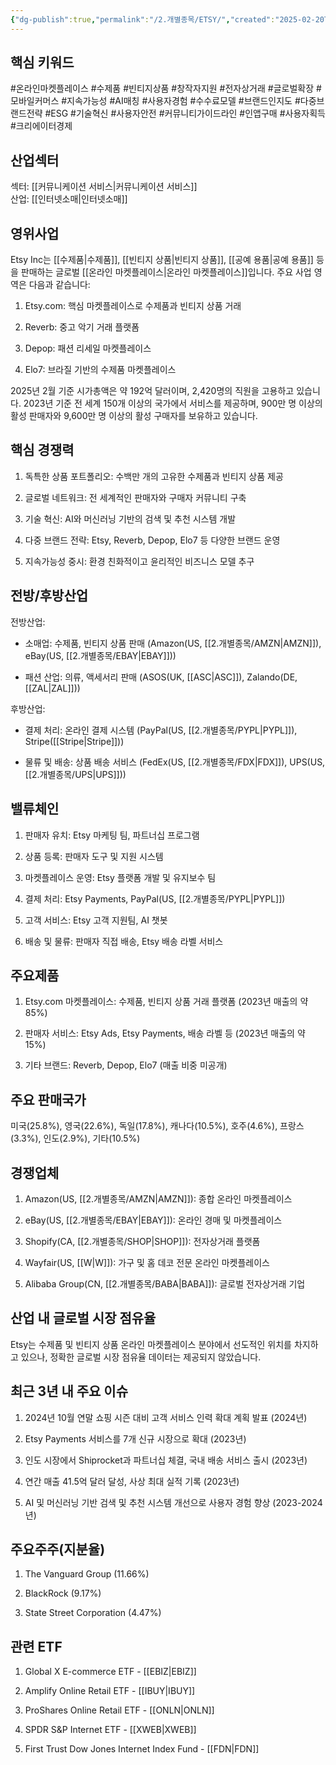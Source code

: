 ```yaml
---
{"dg-publish":true,"permalink":"/2.개별종목/ETSY/","created":"2025-02-20T10:36:25.649+09:00","updated":"2025-07-29T21:37:04.635+09:00"}
---
```


## 핵심 키워드

#온라인마켓플레이스 #수제품 #빈티지상품 #창작자지원 #전자상거래 #글로벌확장 #모바일커머스 #지속가능성 #AI매칭 #사용자경험 #수수료모델 #브랜드인지도 #다중브랜드전략 #ESG #기술혁신 #사용자안전 #커뮤니티가이드라인 #인앱구매 #사용자획득 #크리에이터경제

## 산업섹터

섹터: [[커뮤니케이션 서비스\|커뮤니케이션 서비스]]  
산업: [[인터넷소매\|인터넷소매]]

## 영위사업

Etsy Inc는 [[수제품\|수제품]], [[빈티지 상품\|빈티지 상품]], [[공예 용품\|공예 용품]] 등을 판매하는 글로벌 [[온라인 마켓플레이스\|온라인 마켓플레이스]]입니다. 주요 사업 영역은 다음과 같습니다:

1. Etsy.com: 핵심 마켓플레이스로 수제품과 빈티지 상품 거래
    
2. Reverb: 중고 악기 거래 플랫폼
    
3. Depop: 패션 리세일 마켓플레이스
    
4. Elo7: 브라질 기반의 수제품 마켓플레이스
    

2025년 2월 기준 시가총액은 약 192억 달러이며, 2,420명의 직원을 고용하고 있습니다. 2023년 기준 전 세계 150개 이상의 국가에서 서비스를 제공하며, 900만 명 이상의 활성 판매자와 9,600만 명 이상의 활성 구매자를 보유하고 있습니다.

## 핵심 경쟁력

1. 독특한 상품 포트폴리오: 수백만 개의 고유한 수제품과 빈티지 상품 제공
    
2. 글로벌 네트워크: 전 세계적인 판매자와 구매자 커뮤니티 구축
    
3. 기술 혁신: AI와 머신러닝 기반의 검색 및 추천 시스템 개발
    
4. 다중 브랜드 전략: Etsy, Reverb, Depop, Elo7 등 다양한 브랜드 운영
    
5. 지속가능성 중시: 환경 친화적이고 윤리적인 비즈니스 모델 추구
    

## 전방/후방산업

전방산업:

- 소매업: 수제품, 빈티지 상품 판매 (Amazon(US, [[2.개별종목/AMZN\|AMZN]]), eBay(US, [[2.개별종목/EBAY\|EBAY]]))
    
- 패션 산업: 의류, 액세서리 판매 (ASOS(UK, [[ASC\|ASC]]), Zalando(DE, [[ZAL\|ZAL]]))
    

후방산업:

- 결제 처리: 온라인 결제 시스템 (PayPal(US, [[2.개별종목/PYPL\|PYPL]]), Stripe([[Stripe\|Stripe]]))
    
- 물류 및 배송: 상품 배송 서비스 (FedEx(US, [[2.개별종목/FDX\|FDX]]), UPS(US, [[2.개별종목/UPS\|UPS]]))
    

## 밸류체인

1. 판매자 유치: Etsy 마케팅 팀, 파트너십 프로그램
    
2. 상품 등록: 판매자 도구 및 지원 시스템
    
3. 마켓플레이스 운영: Etsy 플랫폼 개발 및 유지보수 팀
    
4. 결제 처리: Etsy Payments, PayPal(US, [[2.개별종목/PYPL\|PYPL]])
    
5. 고객 서비스: Etsy 고객 지원팀, AI 챗봇
    
6. 배송 및 물류: 판매자 직접 배송, Etsy 배송 라벨 서비스
    

## 주요제품

1. Etsy.com 마켓플레이스: 수제품, 빈티지 상품 거래 플랫폼 (2023년 매출의 약 85%)
    
2. 판매자 서비스: Etsy Ads, Etsy Payments, 배송 라벨 등 (2023년 매출의 약 15%)
    
3. 기타 브랜드: Reverb, Depop, Elo7 (매출 비중 미공개)
    

## 주요 판매국가

미국(25.8%), 영국(22.6%), 독일(17.8%), 캐나다(10.5%), 호주(4.6%), 프랑스(3.3%), 인도(2.9%), 기타(10.5%)

## 경쟁업체

1. Amazon(US, [[2.개별종목/AMZN\|AMZN]]): 종합 온라인 마켓플레이스
    
2. eBay(US, [[2.개별종목/EBAY\|EBAY]]): 온라인 경매 및 마켓플레이스
    
3. Shopify(CA, [[2.개별종목/SHOP\|SHOP]]): 전자상거래 플랫폼
    
4. Wayfair(US, [[W\|W]]): 가구 및 홈 데코 전문 온라인 마켓플레이스
    
5. Alibaba Group(CN, [[2.개별종목/BABA\|BABA]]): 글로벌 전자상거래 기업
    

## 산업 내 글로벌 시장 점유율

Etsy는 수제품 및 빈티지 상품 온라인 마켓플레이스 분야에서 선도적인 위치를 차지하고 있으나, 정확한 글로벌 시장 점유율 데이터는 제공되지 않았습니다.

## 최근 3년 내 주요 이슈

1. 2024년 10월 연말 쇼핑 시즌 대비 고객 서비스 인력 확대 계획 발표 (2024년)
    
2. Etsy Payments 서비스를 7개 신규 시장으로 확대 (2023년)
    
3. 인도 시장에서 Shiprocket과 파트너십 체결, 국내 배송 서비스 출시 (2023년)
    
4. 연간 매출 41.5억 달러 달성, 사상 최대 실적 기록 (2023년)
    
5. AI 및 머신러닝 기반 검색 및 추천 시스템 개선으로 사용자 경험 향상 (2023-2024년)
    

## 주요주주(지분율)

1. The Vanguard Group (11.66%)
    
2. BlackRock (9.17%)
    
3. State Street Corporation (4.47%)
    

## 관련 ETF

1. Global X E-commerce ETF - [[EBIZ\|EBIZ]]
    
2. Amplify Online Retail ETF - [[IBUY\|IBUY]]
    
3. ProShares Online Retail ETF - [[ONLN\|ONLN]]
    
4. SPDR S&P Internet ETF - [[XWEB\|XWEB]]
    
5. First Trust Dow Jones Internet Index Fund - [[FDN\|FDN]]